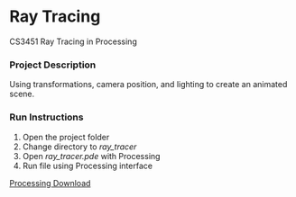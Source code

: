# Ray Tracing
CS3451 Ray Tracing in Processing

### Project Description ### 
Using transformations, camera position, and lighting to create an animated scene.

### Run Instructions ###
1. Open the project folder
2. Change directory to *ray_tracer*
2. Open *ray_tracer.pde* with Processing
3. Run file using Processing interface

[Processing Download](https://processing.org/download/)
